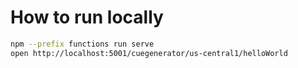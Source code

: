 # How to run locally

```bash
npm --prefix functions run serve
open http://localhost:5001/cuegenerator/us-central1/helloWorld
```